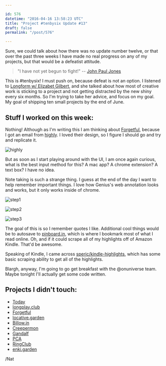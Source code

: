 ```yaml
---

id: 576
datetime: "2016-04-16 13:58:23 UTC"
title: "Project #tenbysix Update #13"
draft: false
permalink: "/post/576"

---
```


Sure, we could talk about how there was no update number twelve, or that over the past three weeks I have made no real progress on any of my projects, but that would be a defeatist attitude.

> "I have not yet begun to fight\!" -- [John Paul Jones](https://en.wikipedia.org/wiki/John_Paul_Jones)

This is #tenbysix\! I must push on, because defeat is not an option. I listened to [Longform w/ Elizabet Gilbert](https://longform.org/posts/longform-podcast-187-elizabeth-gilbert), and she talked about how most of creative work is sticking to a project and not getting distracted by the new shiny every six months. So I'm trying to take her advice, and focus on my goal. My goal of shipping ten small projects by the end of June.

## Stuff I worked on this week:

Nothing\! Although as I'm writing this I am thinking about [Forgetful](https://github.com/icco/forgetful), because I got an email from [highly](https://web.archive.org/web/20191214022359/https://www.highly.co/). I loved their design, so I figure I should go and try and replicate it.

![highly](https://s3.amazonaws.com/f.cl.ly/items/131r3c0X0g3O2l3q393i/IMG_0005.PNG)

But as soon as I start playing around with the UI, I am once again curious, what is the best input method for this? A mac app? A chrome extension? A text box? I have no idea.

Note taking is such a strange thing. I guess at the end of the day I want to help remember important things. I love how Genius's web annotation looks and works, but it only works inside of chrome.

![step1](https://s3.amazonaws.com/f.cl.ly/items/213c2X0P0M3N143h3j2m/Screen%!S%28MISSING)

![step2](https://s3.amazonaws.com/f.cl.ly/items/1m0v0D1W0L1W0m3P2S23/Screen%!S%28MISSING)

![step3](https://s3.amazonaws.com/f.cl.ly/items/3e14182N3K2v2A2g3L2n/Screen%!S%28MISSING)

The goal of this is so I remember quotes I like. Additional cool things would be to autosave to [pinboard.in](https://web.archive.org/web/20201002102815/http://pinboard.in/u:icco/), which is where I bookmark most of what I read online. Oh, and if it could scrape all of my highlights off of Amazon Kindle. That'd be awesome.

Speaking of Kindle, I came across [speric/kindle-highlights](https://github.com/speric/kindle-highlights), which has some basic scraping ability to get all of the highlights.

Blargh, anyway, I'm going to go get breakfast with the @onuniverse team. Maybe tonight I'll actually get some code written.

## Projects I didn't touch:

* [Today](https://web.archive.org/web/20180611035045/https://github.com/icco/today)
* [longplay\.club](https://github.com/icco/longplay.club)
* [Forgetful](https://github.com/icco/forgetful)
* [locative\.garden](https://github.com/icco/locative.garden)
* [Billow\.in](https://github.com/icco/billowin)
* [Creepermon](https://github.com/icco/creepermon)
* [Gandalf](https://github.com/icco/gandalf)
* [PCA](https://github.com/icco/pca)
* [RingClub](https://github.com/icco/ringclub)
* [enki\.garden](https://github.com/icco/enki.garden)


/Nat

